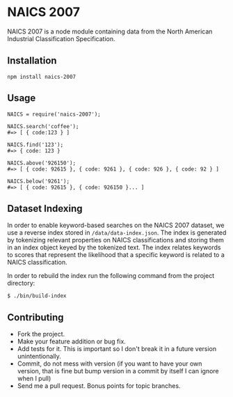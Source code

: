 NAICS 2007
==========

NAICS 2007 is a node module containing data from the North American Industrial Classification Specification.

## Installation

```
npm install naics-2007
```

## Usage

```
NAICS = require('naics-2007');

NAICS.search('coffee');
#=> [ { code:123 } ]

NAICS.find('123');
#=> { code: 123 }

NAICS.above('926150');
#=> [ { code: 92615 }, { code: 9261 }, { code: 926 }, { code: 92 } ]

NAICS.below('9261');
#=> [ { code: 92615 }, { code: 926150 }... ]
```

## Dataset Indexing

In order to enable keyword-based searches on the NAICS 2007 dataset, we use a reverse index stored in ``/data/data-index.json``. The index is generated by tokenizing relevant properties on NAICS classifications and storing them in an index object keyed by the tokenized text. The index relates keywords to scores that represent the likelihood that a specific keyword is related to a NAICS classification.

In order to rebuild the index run the following command from the project directory:

```
$ ./bin/build-index
```

## Contributing

* Fork the project.
* Make your feature addition or bug fix.
* Add tests for it. This is important so I don't break it in a future version unintentionally.
* Commit, do not mess with version (if you want to have your own version, that is fine but bump version in a commit by itself I can ignore when I pull)
* Send me a pull request. Bonus points for topic branches.
